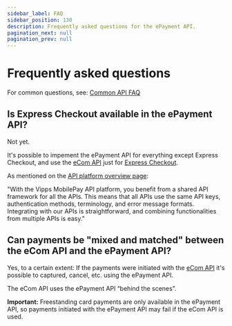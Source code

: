```yaml
---
sidebar_label: FAQ
sidebar_position: 130
description: Frequently asked questions for the ePayment API.
pagination_next: null
pagination_prev: null
---
```


# Frequently asked questions

For common questions, see: [Common API FAQ](https://developer.vippsmobilepay.com/docs/vipps-developers/faqs)

## Is Express Checkout available in the ePayment API?

Not yet.

It's possible to impement the ePayment API for everything except Express Checkout,
and use the
[eCom API](https://developer.vippsmobilepay.com/docs/APIs/ecom-api/)
just for
[Express Checkout](https://developer.vippsmobilepay.com/docs/APIs/ecom-api/vipps-ecom-api/#express-checkout-payments).

As mentioned on the [API platform overview page](https://developer.vippsmobilepay.com/docs/APIs):

"With the Vipps MobilePay API platform, you benefit from a shared API framework for all the APIs. This means that all APIs use the same API keys, authentication methods, terminology, and error message formats. Integrating with our APIs is straightforward, and combining functionalities from multiple APIs is easy."

## Can payments be "mixed and matched" between the eCom API and the ePayment API?

Yes, to a certain extent: If the payments were initiated with the
[eCom API](https://developer.vippsmobilepay.com/docs/APIs/ecom-api/)
it's possible to  captured, cancel, etc. using the ePayment API.

The eCom API uses the ePayment API “behind the scenes”.

**Important:** Freestanding card payments are only available in the ePayment API,
so payments initiated with the ePayment API may fail if the eCom API is used.
